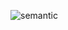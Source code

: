![semantic](https://github.com/jayesh-bhoge0793/semantic.github.io/assets/118715783/4769182a-c4d1-4c14-b7cf-bf9f9f2cef03)
